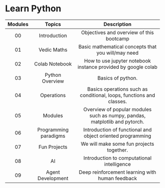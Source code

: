 # Learn Python

| Modules | Topics | Description |
|:--:|:--:|:--:|
| 00 | Introduction | Objectives and overview of this bootcamp |
| 01 | Vedic Maths | Basic mathematical concepts that you will/may need |
| 02 | Colab Notebook | How to use jupyter notebook instance provided by google colab |
| 03 | Python Overview | Basics of python.|
| 04 | Operations | Basics operations such as conditional, loops, functions and classes. |
| 05 | Modules | Overview of popular modules such as numpy, pandas, matplotlib and pytorch. |
| 06 | Programming paradigms | Introduction of functional and object oriented programming |
| 07 | Fun Projects | We will make some fun projects together. |
| 08 | AI | Introduction to computational intelligence |
| 09 | Agent Development | Deep reinforcement learning with human feedback |
